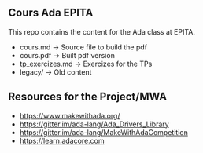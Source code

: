 Cours Ada EPITA
---------------

This repo contains the content for the Ada class at EPITA.

- cours.md -> Source file to build the pdf
- cours.pdf -> Built pdf version
- tp_exercizes.md -> Exercizes for the TPs
- legacy/ -> Old content

Resources for the Project/MWA
-----------------------------

- https://www.makewithada.org/
- https://gitter.im/ada-lang/Ada_Drivers_Library
- https://gitter.im/ada-lang/MakeWithAdaCompetition
- https://learn.adacore.com
